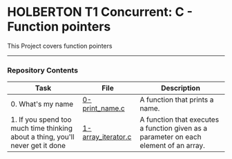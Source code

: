 <h1> HOLBERTON T1 Concurrent: C - Function pointers </h1>

This Project covers function pointers

---

<h3> Repository Contents </h3>

| Task | File | Description |
| ----- | ----- | ----- |
| 0. What's my name | [0-print_name.c](https://github.com/MikeBilbee/holbertonschool-low_level_programming/blob/master/function_pointers/0-print_name.c) | A function that prints a name. |
| 1. If you spend too much time thinking about a thing, you'll never get it done | [1-array_iterator.c]() | A function that executes a function given as a parameter on each element of an array. |
